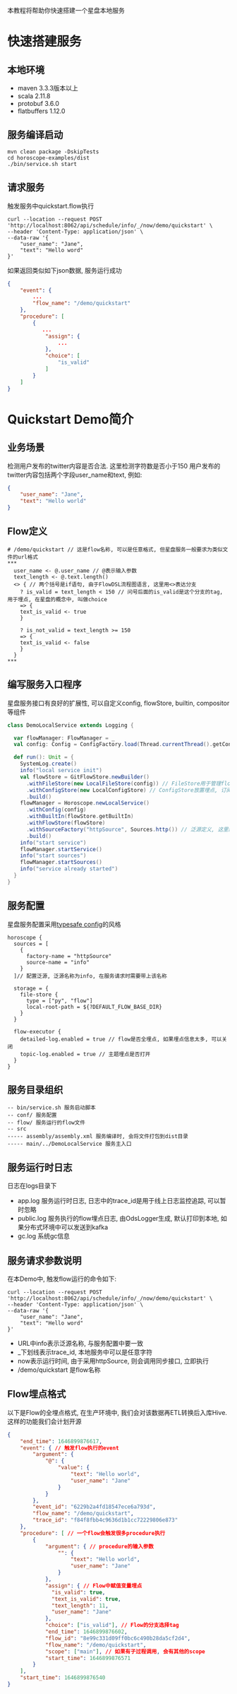 本教程将帮助你快速搭建一个星盘本地服务

# 快速搭建服务
## 本地环境
+ maven 3.3.3版本以上
+ scala 2.11.8
+ protobuf 3.6.0
+ flatbuffers 1.12.0

## 服务编译启动
```shell
mvn clean package -DskipTests
cd horoscope-examples/dist
./bin/service.sh start
```

## 请求服务
触发服务中quickstart.flow执行
```shell
curl --location --request POST 'http://localhost:8062/api/schedule/info/_/now/demo/quickstart' \
--header 'Content-Type: application/json' \
--data-raw '{
    "user_name": "Jane",
    "text": "Hello word"
}'
```

如果返回类似如下json数据, 服务运行成功 

```json
{
    "event": {
        ...
        "flow_name": "/demo/quickstart"
    },
    "procedure": [
        {
           ...
            "assign": {
                ...
            },
            "choice": [
                "is_valid"
            ]
        }
    ]
}
```


# Quickstart Demo简介
## 业务场景
检测用户发布的twitter内容是否合法. 这里检测字符数是否小于150
用户发布的twitter内容包括两个字段user_name和text, 例如:
```json
{
    "user_name": "Jane",
    "text": "Hello world"
}
```

## Flow定义
```text
# /demo/quickstart // 这是flow名称, 可以是任意格式, 但星盘服务一般要求为类似文件的url格式
***
  user_name <- @.user_name // @表示输入参数
  text_length <- @.text.length()
  <> { // 两个括号是if语句, 由于FlowDSL流程图语言, 这里用<>表达分支
    ? is_valid = text_length < 150 // 问号后面的is_valid是这个分支的tag, 用于埋点, 在星盘的概念中, 叫做choice
    => {
    text_is_valid <- true
    }
    
    ? is_not_valid = text_length >= 150
    => {
    text_is_valid <- false
    }    
  }
***
```

## 编写服务入口程序
星盘服务接口有良好的扩展性, 可以自定义config, flowStore, builtin, compositor等组件
```scala
class DemoLocalService extends Logging {

  var flowManager: FlowManager = _
  val config: Config = ConfigFactory.load(Thread.currentThread().getContextClassLoader, "application")

  def run(): Unit = {
    SystemLog.create()
    info("local service init")
    val flowStore = GitFlowStore.newBuilder()
      .withFileStore(new LocalFileStore(config)) // FileStore用于管理flow目录下的文件, 例如flow, python文件
      .withConfigStore(new LocalConfigStore) // ConfigStore放置埋点, 订阅等编排配置
      .build()
    flowManager = Horoscope.newLocalService()
      .withConfig(config)
      .withBuiltIn(flowStore.getBuiltIn)
      .withFlowStore(flowStore)
      .withSourceFactory("httpSource", Sources.http()) // 泛源定义, 这里默认集成了http source
      .build()
    info("start service")
    flowManager.startService()
    info("start sources")
    flowManager.startSources()
    info("service already started")
  }
}
```

## 服务配置
星盘服务配置采用[typesafe config](https://github.com/lightbend/config)的风格
```config
horoscope {
  sources = [
    {
      factory-name = "httpSource"
      source-name = "info"
    }
  ]// 配置泛源, 泛源名称为info, 在服务请求时需要带上该名称

  storage = {
    file-store {
      type = ["py", "flow"]
      local-root-path = ${?DEFAULT_FLOW_BASE_DIR}
    }
  }

  flow-executor {
    detailed-log.enabled = true // flow是否全埋点, 如果埋点信息太多, 可以关闭
    topic-log.enabled = true // 主题埋点是否打开
  }
}
```

## 服务目录组织
```config
-- bin/service.sh 服务启动脚本
-- conf/ 服务配置
-- flow/ 服务运行的flow文件
-- src
----- assembly/assembly.xml 服务编译时, 会将文件打包到dist目录
----- main/../DemoLocalService 服务主入口
```

## 服务运行时日志
日志在logs目录下
  + app.log 服务运行时日志, 日志中的trace_id是用于线上日志监控追踪, 可以暂时忽略
  + public.log 服务执行的flow埋点日志, 由OdsLogger生成, 默认打印到本地, 如果分布式环境中可以发送到kafka
  + gc.log 系统gc信息
  
## 服务请求参数说明
在本Demo中, 触发flow运行的命令如下:
```shell
curl --location --request POST 'http://localhost:8062/api/schedule/info/_/now/demo/quickstart' \
--header 'Content-Type: application/json' \
--data-raw '{
    "user_name": "Jane",
    "text": "Hello word"
}'
```
+ URL中info表示泛源名称, 与服务配置中要一致
+ _下划线表示trace_id, 本地服务中可以是任意字符
+ now表示运行时间, 由于采用httpSource, 则会调用同步接口, 立即执行
+ /demo/quickstart 是flow名称

## Flow埋点格式
以下是Flow的全埋点格式, 在生产环境中, 我们会对该数据再ETL转换后入库Hive. 这样的功能我们会计划开源
```json
{
    "end_time": 1646899876617,
    "event": { // 触发flow执行的event
        "argument": {
            "@": {
                "value": {
                    "text": "Hello world",
                    "user_name": "Jane"
                }
            }
        },
        "event_id": "6229b2a4fd18547ece6a793d",
        "flow_name": "/demo/quickstart",
        "trace_id": "f84f8fbb4c9636d1b1cc72229806e873"
    },
    "procedure": [ // 一个flow会触发很多procedure执行
        {
            "argument": { // procedure的输入参数
                "": {
                    "text": "Hello world",
                    "user_name": "Jane"
                }
            },
            "assign": { // Flow中赋值变量埋点
              "is_valid": true,
              "text_is_valid": true,
              "text_length": 11,
              "user_name": "Jane"
            },
            "choice": ["is_valid"], // Flow的分支选择tag
            "end_time": 1646899876602,
            "flow_id": "8e99c331d09ff0bc6c490b28da5cf2d4",
            "flow_name": "/demo/quickstart",
            "scope": ["main"], // 如果有子过程调用, 会有其他的scope
            "start_time": 1646899876571
        }
    ],
    "start_time": 1646899876540
}
```
